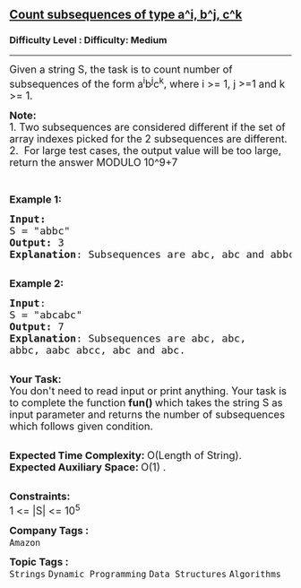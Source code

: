 <h2><a href="https://www.geeksforgeeks.org/problems/count-subsequences-of-type-ai-bj-ck4425/1?page=1&sortBy=submissions">Count subsequences of type a^i, b^j, c^k</a></h2><h3>Difficulty Level : Difficulty: Medium</h3><hr><div class="problems_problem_content__Xm_eO"><p><span style="font-size:18px">Given a string S, the task is to count number of subsequences of the form a<sup>i</sup>b<sup>j</sup>c<sup>k</sup>, where i &gt;= 1, j &gt;=1 and k &gt;= 1.</span></p>

<p><span style="font-size:18px"><strong>Note:</strong>&nbsp;<br>
1.&nbsp;Two subsequences are considered different if the set of array indexes picked for the 2 subsequences are different.<br>
2.&nbsp;&nbsp;For large test cases, the output value will be too large, return the answer MODULO 10^9+7</span></p>

<p>&nbsp;</p>

<p><span style="font-size:18px"><strong>Example 1:</strong></span></p>

<pre><span style="font-size:18px"><strong>Input:</strong>
S = "abbc"
<strong>Output:</strong> 3
<strong>Explanation</strong>: Subsequences are abc, abc and abbc.</span></pre>

<p><br>
<span style="font-size:18px"><strong>Example 2:</strong></span></p>

<pre><span style="font-size:18px"><strong>Input</strong>:
S = "abcabc"
<strong>Output:</strong> 7
<strong>Explanation</strong>: Subsequences are abc, abc,
abbc, aabc abcc, abc and abc.</span></pre>

<p><br>
<span style="font-size:18px"><strong>Your Task:</strong><br>
You don't need to read input or print anything. Your task is to complete the function&nbsp;<strong>fun()&nbsp;</strong>which takes the string S as input parameter and returns the number of subsequences which follows given condition.</span></p>

<p><br>
<span style="font-size:18px"><strong>Expected Time Complexity:&nbsp;</strong>O(Length of String).<br>
<strong>Expected Auxiliary Space:&nbsp;</strong>O(1) .</span></p>

<p><br>
<span style="font-size:18px"><strong>Constraints:</strong><br>
1 &lt;= |S| &lt;= 10<sup>5</sup></span></p>
</div><p><span style=font-size:18px><strong>Company Tags : </strong><br><code>Amazon</code>&nbsp;<br><p><span style=font-size:18px><strong>Topic Tags : </strong><br><code>Strings</code>&nbsp;<code>Dynamic Programming</code>&nbsp;<code>Data Structures</code>&nbsp;<code>Algorithms</code>&nbsp;